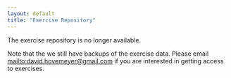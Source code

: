 ```yaml
---
layout: default
title: "Exercise Repository"
---
```


The exercise repository is no longer available.

Note that the we still have backups of the exercise data. Please email <mailto:david.hovemeyer@gmail.com> if you are interested in getting access to exercises.

